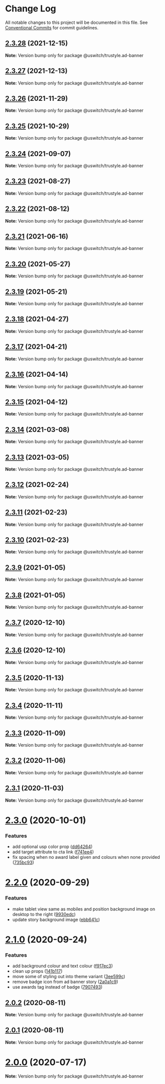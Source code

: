 # Change Log

All notable changes to this project will be documented in this file.
See [Conventional Commits](https://conventionalcommits.org) for commit guidelines.

## [2.3.28](https://github.com/uswitch/trustyle/compare/@uswitch/trustyle.ad-banner@2.3.27...@uswitch/trustyle.ad-banner@2.3.28) (2021-12-15)

**Note:** Version bump only for package @uswitch/trustyle.ad-banner





## [2.3.27](https://github.com/uswitch/trustyle/compare/@uswitch/trustyle.ad-banner@2.3.26...@uswitch/trustyle.ad-banner@2.3.27) (2021-12-13)

**Note:** Version bump only for package @uswitch/trustyle.ad-banner





## [2.3.26](https://github.com/uswitch/trustyle/compare/@uswitch/trustyle.ad-banner@2.3.25...@uswitch/trustyle.ad-banner@2.3.26) (2021-11-29)

**Note:** Version bump only for package @uswitch/trustyle.ad-banner





## [2.3.25](https://github.com/uswitch/trustyle/compare/@uswitch/trustyle.ad-banner@2.3.24...@uswitch/trustyle.ad-banner@2.3.25) (2021-10-29)

**Note:** Version bump only for package @uswitch/trustyle.ad-banner





## [2.3.24](https://github.com/uswitch/trustyle/compare/@uswitch/trustyle.ad-banner@2.3.23...@uswitch/trustyle.ad-banner@2.3.24) (2021-09-07)

**Note:** Version bump only for package @uswitch/trustyle.ad-banner





## [2.3.23](https://github.com/uswitch/trustyle/compare/@uswitch/trustyle.ad-banner@2.3.22...@uswitch/trustyle.ad-banner@2.3.23) (2021-08-27)

**Note:** Version bump only for package @uswitch/trustyle.ad-banner





## [2.3.22](https://github.com/uswitch/trustyle/compare/@uswitch/trustyle.ad-banner@2.3.21...@uswitch/trustyle.ad-banner@2.3.22) (2021-08-12)

**Note:** Version bump only for package @uswitch/trustyle.ad-banner





## [2.3.21](https://github.com/uswitch/trustyle/compare/@uswitch/trustyle.ad-banner@2.3.20...@uswitch/trustyle.ad-banner@2.3.21) (2021-06-16)

**Note:** Version bump only for package @uswitch/trustyle.ad-banner





## [2.3.20](https://github.com/uswitch/trustyle/compare/@uswitch/trustyle.ad-banner@2.3.19...@uswitch/trustyle.ad-banner@2.3.20) (2021-05-27)

**Note:** Version bump only for package @uswitch/trustyle.ad-banner





## [2.3.19](https://github.com/uswitch/trustyle/compare/@uswitch/trustyle.ad-banner@2.3.18...@uswitch/trustyle.ad-banner@2.3.19) (2021-05-21)

**Note:** Version bump only for package @uswitch/trustyle.ad-banner





## [2.3.18](https://github.com/uswitch/trustyle/compare/@uswitch/trustyle.ad-banner@2.3.17...@uswitch/trustyle.ad-banner@2.3.18) (2021-04-27)

**Note:** Version bump only for package @uswitch/trustyle.ad-banner





## [2.3.17](https://github.com/uswitch/trustyle/compare/@uswitch/trustyle.ad-banner@2.3.16...@uswitch/trustyle.ad-banner@2.3.17) (2021-04-21)

**Note:** Version bump only for package @uswitch/trustyle.ad-banner





## [2.3.16](https://github.com/uswitch/trustyle/compare/@uswitch/trustyle.ad-banner@2.3.15...@uswitch/trustyle.ad-banner@2.3.16) (2021-04-14)

**Note:** Version bump only for package @uswitch/trustyle.ad-banner





## [2.3.15](https://github.com/uswitch/trustyle/compare/@uswitch/trustyle.ad-banner@2.3.14...@uswitch/trustyle.ad-banner@2.3.15) (2021-04-12)

**Note:** Version bump only for package @uswitch/trustyle.ad-banner





## [2.3.14](https://github.com/uswitch/trustyle/compare/@uswitch/trustyle.ad-banner@2.3.13...@uswitch/trustyle.ad-banner@2.3.14) (2021-03-08)

**Note:** Version bump only for package @uswitch/trustyle.ad-banner





## [2.3.13](https://github.com/uswitch/trustyle/compare/@uswitch/trustyle.ad-banner@2.3.12...@uswitch/trustyle.ad-banner@2.3.13) (2021-03-05)

**Note:** Version bump only for package @uswitch/trustyle.ad-banner





## [2.3.12](https://github.com/uswitch/trustyle/compare/@uswitch/trustyle.ad-banner@2.3.10...@uswitch/trustyle.ad-banner@2.3.12) (2021-02-24)

**Note:** Version bump only for package @uswitch/trustyle.ad-banner






## [2.3.11](https://github.com/uswitch/trustyle/compare/@uswitch/trustyle.ad-banner@2.3.10...@uswitch/trustyle.ad-banner@2.3.11) (2021-02-23)

**Note:** Version bump only for package @uswitch/trustyle.ad-banner





## [2.3.10](https://github.com/uswitch/trustyle/compare/@uswitch/trustyle.ad-banner@2.3.9...@uswitch/trustyle.ad-banner@2.3.10) (2021-02-23)

**Note:** Version bump only for package @uswitch/trustyle.ad-banner





## [2.3.9](https://github.com/uswitch/trustyle/compare/@uswitch/trustyle.ad-banner@2.3.7...@uswitch/trustyle.ad-banner@2.3.9) (2021-01-05)

**Note:** Version bump only for package @uswitch/trustyle.ad-banner





## [2.3.8](https://github.com/uswitch/trustyle/compare/@uswitch/trustyle.ad-banner@2.3.7...@uswitch/trustyle.ad-banner@2.3.8) (2021-01-05)

**Note:** Version bump only for package @uswitch/trustyle.ad-banner





## [2.3.7](https://github.com/uswitch/trustyle/compare/@uswitch/trustyle.ad-banner@2.3.6...@uswitch/trustyle.ad-banner@2.3.7) (2020-12-10)

**Note:** Version bump only for package @uswitch/trustyle.ad-banner





## [2.3.6](https://github.com/uswitch/trustyle/compare/@uswitch/trustyle.ad-banner@2.3.5...@uswitch/trustyle.ad-banner@2.3.6) (2020-12-10)

**Note:** Version bump only for package @uswitch/trustyle.ad-banner






## [2.3.5](https://github.com/uswitch/trustyle/compare/@uswitch/trustyle.ad-banner@2.3.4...@uswitch/trustyle.ad-banner@2.3.5) (2020-11-13)

**Note:** Version bump only for package @uswitch/trustyle.ad-banner





## [2.3.4](https://github.com/uswitch/trustyle/compare/@uswitch/trustyle.ad-banner@2.3.3...@uswitch/trustyle.ad-banner@2.3.4) (2020-11-11)

**Note:** Version bump only for package @uswitch/trustyle.ad-banner





## [2.3.3](https://github.com/uswitch/trustyle/compare/@uswitch/trustyle.ad-banner@2.3.2...@uswitch/trustyle.ad-banner@2.3.3) (2020-11-09)

**Note:** Version bump only for package @uswitch/trustyle.ad-banner





## [2.3.2](https://github.com/uswitch/trustyle/compare/@uswitch/trustyle.ad-banner@2.3.1...@uswitch/trustyle.ad-banner@2.3.2) (2020-11-06)

**Note:** Version bump only for package @uswitch/trustyle.ad-banner





## [2.3.1](https://github.com/uswitch/trustyle/compare/@uswitch/trustyle.ad-banner@2.3.0...@uswitch/trustyle.ad-banner@2.3.1) (2020-11-03)

**Note:** Version bump only for package @uswitch/trustyle.ad-banner





# [2.3.0](https://github.com/uswitch/trustyle/compare/@uswitch/trustyle.ad-banner@2.2.0...@uswitch/trustyle.ad-banner@2.3.0) (2020-10-01)


### Features

* add optional usp color prop ([dd64264](https://github.com/uswitch/trustyle/commit/dd64264))
* add target attribute to cta link ([f741ee4](https://github.com/uswitch/trustyle/commit/f741ee4))
* fix spacing when no award label given and colours when none provided ([735bc93](https://github.com/uswitch/trustyle/commit/735bc93))





# [2.2.0](https://github.com/uswitch/trustyle/compare/@uswitch/trustyle.ad-banner@2.1.0...@uswitch/trustyle.ad-banner@2.2.0) (2020-09-29)


### Features

* make tablet view same as mobiles and position background image on desktop to the right ([9930edc](https://github.com/uswitch/trustyle/commit/9930edc))
* update story background image ([ebb641c](https://github.com/uswitch/trustyle/commit/ebb641c))





# [2.1.0](https://github.com/uswitch/trustyle/compare/@uswitch/trustyle.ad-banner@2.0.6...@uswitch/trustyle.ad-banner@2.1.0) (2020-09-24)


### Features

* add background colour and text colour ([f917ec3](https://github.com/uswitch/trustyle/commit/f917ec3))
* clean up props ([141b117](https://github.com/uswitch/trustyle/commit/141b117))
* move some of styling out into theme variant ([3ee599c](https://github.com/uswitch/trustyle/commit/3ee599c))
* remove badge icon from ad banner story ([2a0a1c9](https://github.com/uswitch/trustyle/commit/2a0a1c9))
* use awards tag instead of badge ([7907493](https://github.com/uswitch/trustyle/commit/7907493))





## [2.0.2](https://github.com/uswitch/trustyle/compare/@uswitch/trustyle.ad-banner@2.0.1...@uswitch/trustyle.ad-banner@2.0.2) (2020-08-11)

**Note:** Version bump only for package @uswitch/trustyle.ad-banner





## [2.0.1](https://github.com/uswitch/trustyle/compare/@uswitch/trustyle.ad-banner@2.0.0...@uswitch/trustyle.ad-banner@2.0.1) (2020-08-11)

**Note:** Version bump only for package @uswitch/trustyle.ad-banner





# [2.0.0](https://github.com/uswitch/trustyle/compare/@uswitch/trustyle.ad-banner@1.1.0...@uswitch/trustyle.ad-banner@2.0.0) (2020-07-17)

**Note:** Version bump only for package @uswitch/trustyle.ad-banner
